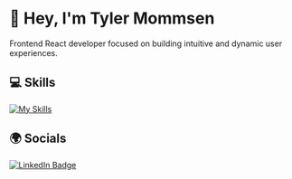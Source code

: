 # 👋 Hey, I'm Tyler Mommsen

Frontend React developer focused on building intuitive and dynamic user experiences.

## 💻 Skills
[![My Skills](https://skillicons.dev/icons?i=html,css,javascript,sass,tailwind,ts,react,nextjs)](https://skillicons.dev)

## 🌍 Socials
<div id="badges">
  <a href="https://www.linkedin.com/in/tylermommsen/">
    <img src="https://img.shields.io/badge/LinkedIn-blue?style=for-the-badge&logo=linkedin&logoColor=white" alt="LinkedIn Badge"/>
  </a>
</div>
